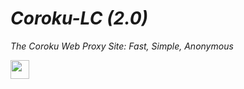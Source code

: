 
# ***Coroku-LC (2.0)***
_The Coroku Web Proxy Site: Fast, Simple, Anonymous_

<a href="https://heroku.com/deploy?template=https://github.com/kovak7/coroku-LC"><img height="30px" src="https://raw.githubusercontent.com/FogNetwork/Tsunami/main/deploy/heroku2.svg"><img></a>

